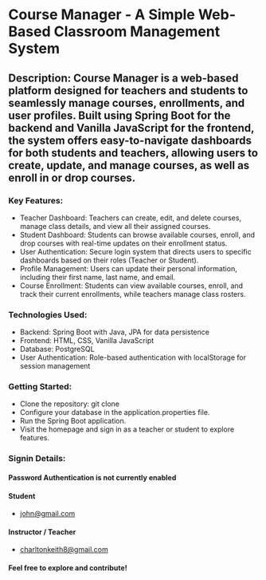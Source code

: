 # Course Manager - A Simple Web-Based Classroom Management System
## Description: Course Manager is a web-based platform designed for teachers and students to seamlessly manage courses, enrollments, and user profiles. Built using Spring Boot for the backend and Vanilla JavaScript for the frontend, the system offers easy-to-navigate dashboards for both students and teachers, allowing users to create, update, and manage courses, as well as enroll in or drop courses.

### Key Features:

- Teacher Dashboard: Teachers can create, edit, and delete courses, manage class details, and view all their assigned courses.
- Student Dashboard: Students can browse available courses, enroll, and drop courses with real-time updates on their enrollment status.
- User Authentication: Secure login system that directs users to specific dashboards based on their roles (Teacher or Student).
- Profile Management: Users can update their personal information, including their first name, last name, and email.
- Course Enrollment: Students can view available courses, enroll, and track their current enrollments, while teachers manage class rosters.

### Technologies Used:

- Backend: Spring Boot with Java, JPA for data persistence
- Frontend: HTML, CSS, Vanilla JavaScript
- Database: PostgreSQL
- User Authentication: Role-based authentication with localStorage for session management

### Getting Started:

- Clone the repository: git clone <repo-url>
- Configure your database in the application.properties file.
- Run the Spring Boot application.
- Visit the homepage and sign in as a teacher or student to explore features.

### Signin Details:
#### Password Authentication is not currently enabled
#### Student
- john@gmail.com

#### Instructor / Teacher
- charltonkeith8@gmail.com

#### Feel free to explore and contribute!
